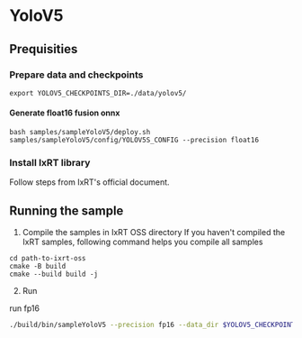 # YoloV5
## Prequisities

### Prepare data and checkpoints

```
export YOLOV5_CHECKPOINTS_DIR=./data/yolov5/
```

#### Generate float16 fusion onnx
```
bash samples/sampleYoloV5/deploy.sh samples/sampleYoloV5/config/YOLOV5S_CONFIG --precision float16
```

### Install IxRT library
Follow steps from IxRT's official document.

## Running the sample
1. Compile the samples in IxRT OSS directory
If you haven't compiled the IxRT samples, following command helps you compile all samples
```
cd path-to-ixrt-oss
cmake -B build
cmake --build build -j
```

2. Run

run fp16
```bash
./build/bin/sampleYoloV5 --precision fp16 --data_dir $YOLOV5_CHECKPOINTS_DIR
```
